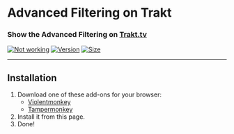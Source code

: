 # Advanced Filtering on Trakt

### Show the Advanced Filtering on [Trakt.tv](https://trakt.tv/)

[![Not working](https://img.shields.io/badge/%E2%9A%A0-NOT%20WORKING-red?labelColor=red&style=for-the-badge)](https://github.com/iFelix18/Trakt-Userscripts/issues/40)
[![Version](https://img.shields.io/endpoint?url=https://runkit.io/ifelix18/userscript-version/branches/master/Trakt-Userscripts/userscripts/meta/advanced-filtering-on-trakt.meta.js&style=flat-square)](#)
[![Size](https://img.shields.io/github/size/iFelix18/Trakt-Userscripts/userscripts\advanced-filtering-on-trakt.user.js?style=flat-square)](#)

---

## Installation

1. Download one of these add-ons for your browser:
    - [Violentmonkey](https://violentmonkey.github.io/)
    - [Tampermonkey](https://www.tampermonkey.net/)
2. Install it from this page.
3. Done!
